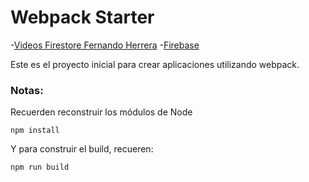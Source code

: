 # Webpack Starter

-[Videos Firestore Fernando Herrera](https://youtube.com/playlist?list=PLCKuOXG0bPi29EkcAuVCln9ISbExcQk66)
-[Firebase](https://firebase.google.com/)

Este es el proyecto inicial para crear aplicaciones utilizando webpack.

### Notas:
Recuerden reconstruir los módulos de Node
```
npm install
```

Y para construir el build, recueren:
```
npm run build
```
